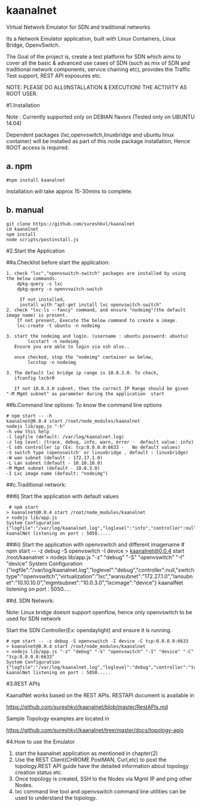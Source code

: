 # kaanalnet

Virtual Network Emulator for SDN and traditional networks 

Its a Network Emulator application, built with Linux Containers, Linux Bridge, OpenvSwitch.

The Goal of the project is, create a test platform for SDN  which aims to cover all the basic & advanced use cases of SDN (such as mix of SDN and traditional network components, service chaining etc), provides the Traffic Test support, REST API exposures etc.


NOTE: PLEASE DO ALL(INSTALLATION & EXECUTION) THE ACTIVITY AS  ROOT USER.

#1.Installation

Note : Currently supported only on DEBIAN flavors (Tested only on UBUNTU 14.04)

Dependent packages (lxc,openvswitch,linuxbridge and ubuntu linux container) will be installed as part of this node package installation, Hence  ROOT access is required.
## a. npm 
    #npm install kaanalnet

Installation will take approx 15-30mins to complete.


## b. manual
    git clone https://github.com/sureshkvl/kaanalnet
    cd kaanalnet
    npm install
    node scripts/postinstall.js


#2.Start the Application 

##a.Checklist before start the application:

    1. check "lxc","openvswitch-switch" packages are installed by using the below commands.
        dpkg-query -s lxc
        dpkg-query -s openvswitch-switch
        
         If not installed, 
         install with "apt-get install lxc openvswitch-switch"
    2. check "lxc-ls --fancy" command, and ensure "nodeimg"(the default image name) is present.
        If not present, Execute the below command to create a image.
        lxc-create -t ubuntu -n nodeimg

    3. start the nodeimg and login. (username : ubuntu password: ubuntu)
            lxcstart -n nodeimg
       Ensure you are able to login via ssh also.. 

       once checked, stop the "nodeimg" container as below,
            lxcstop -n nodeimg

    3. The default lxc bridge ip range is 10.0.3.0. To check,
       ifconfig lxcbr0  
    
       If not 10.0.3.0 subnet, then the correct IP Range should be given "-M Mgmt subnet" as parameter during the application  start


##b.Command line options:
To know the command line options

    # npm start -- -h
    kaanalnet@0.0.4 start /root/node_modules/kaanalnet
    nodejs lib/app.js "-h"
    -h vew this help
    -l logfile (default: /var/log/kaanalnet.log)
    -z log level: (trace, debug, info, warn, error -  default value: info)
    -C sdn controller ip (Ex: tcp:0.0.0.0:6633 -   No default values)  
    -S switch type (openvswitch' or linuxbridge , default : linuxbridge)
    -W wan subnet (default - 172.17.1.0)
    -L Lan subnet (default - 10.10.10.0)
    -M Mgmt subnet (default - 10.0.3.0)
    -I Lxc image name (default: "nodeimg")


##c.Traditional network:

###i) Start the application with default values


     # npm start 
    > kaanalnet@0.0.4 start /root/node_modules/kaanalnet
    > nodejs lib/app.js
    System Configuration {"logfile":"/var/log/kaanalnet.log","loglevel":"info","controller":null,"switchtype":"linuxbridge","virtualization":"lxc","wansubnet":"172.27.1.0","lansubnet":"10.10.10.0","mgmtsubnet":"10.0.3.0","lxcimage":"nodeimg"}
    kaanalNet listening on port : 5050.....


###ii) Start the application with openvswitch and different imagename
    # npm start -- -z debug -S openvswitch -I device
    > kaanalnet@0.0.4 start /root/kaanalnet
    > nodejs lib/app.js "-z" "debug" "-S" "openvswitch" "-I" "device"
    System Configuration {"logfile":"/var/log/kaanalnet.log","loglevel":"debug","controller":null,"switchtype":"openvswitch","virtualization":"lxc","wansubnet":"172.27.1.0","lansubnet":"10.10.10.0","mgmtsubnet":"10.0.3.0","lxcimage":"device"}
    kaanalNet listening on port : 5050.....


##d. SDN Network:

Note: Linux bridge doesnt support openflow, hence only openvswitch to be used for SDN network

Start the SDN Controller(Ex: opendaylight) and ensure it is running.

    
    # npm start -- -z debug -S openvswitch -I device -C tcp:0.0.0.0:6633
    > kaanalnet@0.0.4 start /root/node_modules/kaanalnet
    > nodejs lib/app.js "-z" "debug" "-S" "openvswitch" "-I" "device" "-C" "tcp:0.0.0.0:6633"
    System Configuration {"logfile":"/var/log/kaanalnet.log","loglevel":"debug","controller":"tcp:0.0.0.0:6633","switchtype":"openvswitch","virtualization":"lxc","wansubnet":"172.27.1.0","lansubnet":"10.10.10.0","mgmtsubnet":"10.0.3.0","lxcimage":"device"}
    kaanalNet listening on port : 5050.....


#3.REST APIs

KaanalNet works based on the REST APIs. RESTAPI document is available in

https://github.com/sureshkvl/kaanalnet/blob/master/RestAPIs.md

Sample Topology examples are located in 

https://github.com/sureshkvl/kaanalnet/tree/master/docs/topology-apis


#4.How to use the Emulator

1. start the kaanalnet application as mentioned in chapter(2)
2. Use the REST Client(CHROME PostMAN, Curl,etc) to post the topology.REST API guide have the detailed information about topology creation status etc.
3. Once topology is created, SSH to the Nodes via Mgmt IP and ping other Nodes.
4. lxc command line tool and openvswitch command line utilities can be used to understand the topology.
